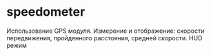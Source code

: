 # speedometer
Использование GPS модуля.
Измерение и отображение:
скорости передвижения,
пройденного расстояния, 
средней скорости.
HUD режим
